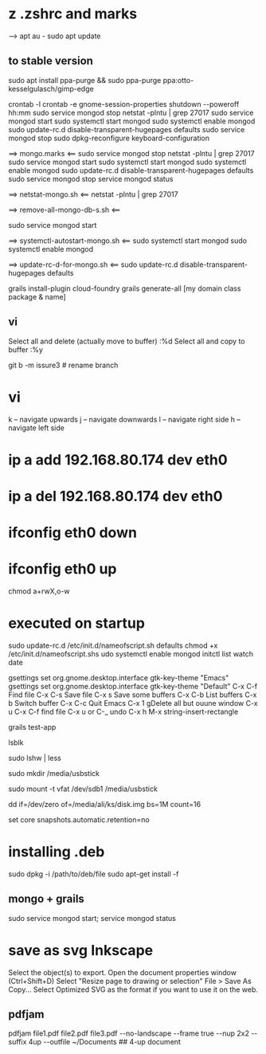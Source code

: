 # z .zshrc  and marks

-->  apt
au - sudo apt update

## to stable version
sudo apt install ppa-purge && sudo ppa-purge ppa:otto-kesselgulasch/gimp-edge



crontab -l
crontab -e
gnome-session-properties
shutdown --poweroff hh:mm
sudo service mongod stop
netstat -plntu | grep 27017
sudo service mongod start
sudo systemctl start mongod
sudo systemctl enable mongod
sudo update-rc.d disable-transparent-hugepages defaults
sudo service mongod stop
sudo dpkg-reconfigure keyboard-configuration

==> mongo.marks <==
sudo service mongod stop
netstat -plntu | grep 27017
sudo service mongod start
sudo systemctl start mongod
sudo systemctl enable mongod
sudo update-rc.d disable-transparent-hugepages defaults
sudo service mongod stop
service mongod status


==> netstat-mongo.sh <==
netstat -plntu | grep 27017

==> remove-all-mongo-db-s.sh <==

sudo service mongod start

==> systemctl-autostart-mongo.sh <==
sudo systemctl start mongod
sudo systemctl enable mongod

==> update-rc-d-for-mongo.sh <==
sudo update-rc.d disable-transparent-hugepages defaults

 grails install-plugin cloud-foundry
grails generate-all [my domain class package &amp; name]


## vi 
Select all and delete (actually move to buffer)
:%d
Select all and copy to buffer
:%y


git b -m issure3 # rename branch

# vi
k – navigate upwards
j – navigate downwards
l – navigate right side
h – navigate left side

# ip a add 192.168.80.174 dev eth0
# ip a del 192.168.80.174 dev eth0
# ifconfig eth0 down
# ifconfig eth0 up
chmod a+rwX,o-w

# executed on startup
sudo update-rc.d /etc/init.d/nameofscript.sh defaults
chmod +x /etc/init.d/nameofscript.shs
udo systemctl enable mongod
initctl list 
watch date

gsettings set org.gnome.desktop.interface gtk-key-theme "Emacs"
gsettings set org.gnome.desktop.interface gtk-key-theme "Default"
	      				 	C-x C-f		Find file
	C-x C-s		Save file
	C-x s		Save some buffers
	C-x C-b		List buffers
	C-x b		Switch buffer
	C-x C-c		Quit Emacs
	C-x 1		gDelete all but ouune window
	C-x u
	C-x C-f		find file
	C-x u or C-_   	undo
	C-x h M-x string-insert-rectangle <RET>

grails test-app


lsblk

sudo lshw | less

sudo mkdir /media/usbstick

sudo mount -t vfat /dev/sdb1 /media/usbstick

dd if=/dev/zero of=/media/ali/ks/disk.img bs=1M count=16


set core snapshots.automatic.retention=no

# installing .deb
sudo dpkg -i /path/to/deb/file
sudo apt-get install -f

## mongo + grails
sudo service mongod start;
service mongod status



# save as svg Inkscape
Select the object(s) to export.
Open the document properties window (Ctrl+Shift+D)
Select "Resize page to drawing or selection"
File > Save As Copy...
Select Optimized SVG as the format if you want to use it on the web.

## pdfjam
pdfjam file1.pdf file2.pdf file3.pdf --no-landscape --frame true --nup 2x2 --suffix 4up --outfile ~/Documents ## 4-up document
